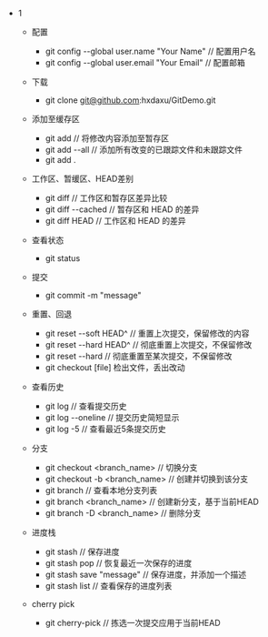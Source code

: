 - 1
	- 配置
		- git config --global user.name "Your Name"     // 配置用户名
		- git config --global user.email "Your Email"   // 配置邮箱
	- 下载
		- git clone git@github.com:hxdaxu/GitDemo.git

	- 添加至缓存区
		- git add <file name>           // 将修改内容添加至暂存区
		- git add --all                 // 添加所有改变的已跟踪文件和未跟踪文件
		- git add .

	- 工作区、暂缓区、HEAD差别
		- git diff                      // 工作区和暂存区差异比较
		- git diff --cached             // 暂存区和 HEAD 的差异
		- git diff HEAD                 // 工作区和 HEAD 的差异
	- 查看状态
		- git status

	- 提交
		- git commit -m "message" 

	- 重置、回退
		- git reset --soft HEAD^        // 重置上次提交，保留修改的内容
		- git reset --hard HEAD^        // 彻底重置上次提交，不保留修改
		- git reset --hard <commit id>  // 彻底重置至某次提交，不保留修改
		- git checkout [file] 检出文件，丢出改动

	- 查看历史
		- git log                       // 查看提交历史
		- git log --oneline             // 提交历史简短显示
		- git log -5                    // 查看最近5条提交历史

	- 分支
		- git checkout <branch_name>    // 切换分支
		- git checkout -b <branch_name> // 创建并切换到该分支
		- git branch                    // 查看本地分支列表
		- git branch <branch_name>      // 创建新分支，基于当前HEAD
		- git branch -D <branch_name>   // 删除分支
	- 进度栈
		- git stash                     // 保存进度
		- git stash pop                 // 恢复最近一次保存的进度
		- git stash save "message"      // 保存进度，并添加一个描述
		- git stash list                // 查看保存的进度列表

	- cherry pick
		- git cherry-pick <commit ID>   // 拣选一次提交应用于当前HEAD